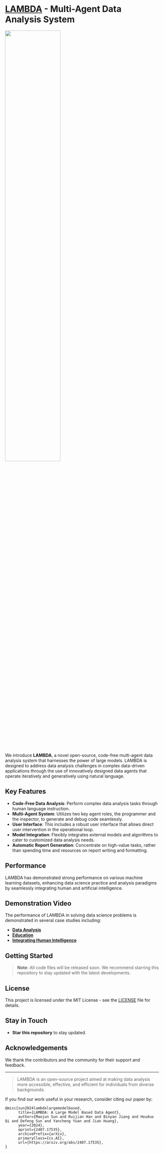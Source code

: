 # [LAMBDA](https://www.polyu.edu.hk/ama/cmfai/lambda.html) - Multi-Agent Data Analysis System

<img src="https://github.com/user-attachments/assets/df454158-79e4-4da4-ae03-eb687fe02f16" style="width: 60%">

We introduce **LAMBDA**, a novel open-source, code-free multi-agent data analysis system that harnesses the power of large models. LAMBDA is designed to address data analysis challenges in complex data-driven applications through the use of innovatively designed data agents that operate iteratively and generatively using natural language.

## Key Features

- **Code-Free Data Analysis**: Perform complex data analysis tasks through human language instruction.
- **Multi-Agent System**: Utilizes two key agent roles, the programmer and the inspector, to generate and debug code seamlessly.
- **User Interface**: This includes a robust user interface that allows direct user intervention in the operational loop.
- **Model Integration**: Flexibly integrates external models and algorithms to cater to customized data analysis needs.
- **Automatic Report Generation**: Concentrate on high-value tasks, rather than spending time and resources on report writing and formatting.

## Performance

LAMBDA has demonstrated strong performance on various machine learning datasets, enhancing data science practice and analysis paradigms by seamlessly integrating human and artificial intelligence.

## Demonstration Video

The performance of LAMBDA in solving data science problems is demonstrated in several case studies including:
- **[Data Analysis](https://www.polyu.edu.hk/ama/cmfai/files/lambda/lambda.mp4)**
- **[Education](https://www.polyu.edu.hk/ama/cmfai/files/lambda/LAMBDA_education.mp4)**
- **[Integrating Human Intelligence](https://www.polyu.edu.hk/ama/cmfai/files/lambda/knw.mp4)**

## Getting Started

> **Note**: All code files will be released soon. We recommend starring this repository to stay updated with the latest developments.



## License

This project is licensed under the MIT License - see the [LICENSE](LICENSE) file for details.

## Stay in Touch

- **Star this repository** to stay updated.


## Acknowledgements

We thank the contributors and the community for their support and feedback.

---

> LAMBDA is an open-source project aimed at making data analysis more accessible, effective, and efficient for individuals from diverse backgrounds.



If you find our work useful in your research, consider citing our paper by:
```
@misc{sun2024lambdalargemodelbased,
      title={LAMBDA: A Large Model Based Data Agent}, 
      author={Maojun Sun and Ruijian Han and Binyan Jiang and Houduo Qi and Defeng Sun and Yancheng Yuan and Jian Huang},
      year={2024},
      eprint={2407.17535},
      archivePrefix={arXiv},
      primaryClass={cs.AI},
      url={https://arxiv.org/abs/2407.17535}, 
}
```
